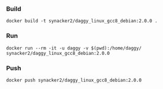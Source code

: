### Build
````docker build -t synacker2/daggy_linux_gcc8_debian:2.0.0 .````

### Run
````docker run --rm -it -u daggy -v $(pwd):/home/daggy/ synacker2/daggy_linux_gcc8_debian:2.0.0````

### Push
````docker push synacker2/daggy_linux_gcc8_debian:2.0.0````